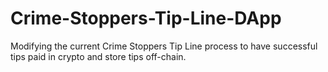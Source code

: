 # Crime-Stoppers-Tip-Line-DApp

Modifying the current Crime Stoppers Tip Line process to have successful tips paid in crypto and store tips off-chain.
